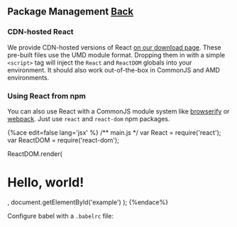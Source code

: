 ## Package Management [Back](./../tooling_integration.md)

### CDN-hosted React

We provide CDN-hosted versions of React [on our download page](https://facebook.github.io/react/downloads.html). These pre-built files use the UMD module format. Dropping them in with a simple `<script>` tag will inject the `React` and `ReactDOM` globals into your environment. It should also work out-of-the-box in CommonJS and AMD environments.

### Using React from npm

You can also use React with a CommonJS module system like [browserify](http://browserify.org/) or [webpack](https://webpack.github.io/). Just use `react` and `react-dom` npm packages.

{%ace edit=false lang='jsx' %}
/** main.js */
var React = require('react');
var ReactDOM = require('react-dom');

ReactDOM.render(
    <h1>Hello, world!</h1>,
    document.getElementById('example')
);
{%endace%}

Configure babel with a `.babelrc` file:

```json

```
